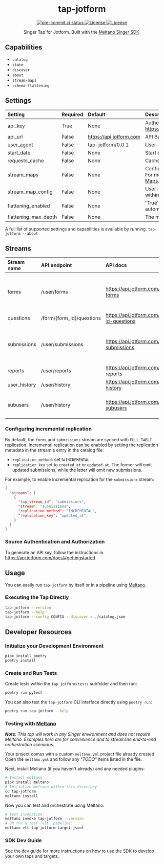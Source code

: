 <div align="center">

# tap-jotform

<div>
  <a href="https://results.pre-commit.ci/latest/github/edgarrmondragon/tap-jotform/main">
    <img alt="pre-commit.ci status" src="https://results.pre-commit.ci/badge/github/edgarrmondragon/tap-jotform/main.svg"/>
  </a>
  <a href="https://github.com/edgarrmondragon/tap-jotform/blob/main/LICENSE">
    <img alt="License" src="https://img.shields.io/github/license/edgarrmondragon/tap-jotform"/>
  </a>
  <a href="https://pypi.org/p/tap-jotform">
    <img alt="License" src="https://img.shields.io/pypi/pyversions/tap-jotform"/>
  </a>
</div>

Singer Tap for Jotform. Built with the [Meltano Singer SDK](https://sdk.meltano.com).

</div>

## Capabilities

* `catalog`
* `state`
* `discover`
* `about`
* `stream-maps`
* `schema-flattening`

## Settings

| Setting              | Required | Default                 | Description                                                                                                                                 |
| :------------------- | :------- | :---------------------- | :------------------------------------------------------------------------------------------------------------------------------------------ |
| api_key              | True     | None                    | Authentication key. See https://api.jotform.com/docs/#authentication                                                                        |
| api_url              | False    | https://api.jotform.com | API Base URL                                                                                                                                |
| user_agent           | False    | tap-jotform/0.0.1       | User-Agent header                                                                                                                           |
| start_date           | False    | None                    | Start date for data collection                                                                                                              |
| requests_cache       | False    | None                    | Cache configuration for HTTP requests                                                                                                       |
| stream_maps          | False    | None                    | Config object for stream maps capability. For more information check out [Stream Maps](https://sdk.meltano.com/en/latest/stream_maps.html). |
| stream_map_config    | False    | None                    | User-defined config values to be used within map expressions.                                                                               |
| flattening_enabled   | False    | None                    | 'True' to enable schema flattening and automatically expand nested properties.                                                              |
| flattening_max_depth | False    | None                    | The max depth to flatten schemas.                                                                                                           |

A full list of supported settings and capabilities is available by running: `tap-jotform --about`

## Streams

| Stream name  | API endpoint              | API docs                                        | Notes                                                                                                  |
| :----------- | :------------------------ | :---------------------------------------------- | :----------------------------------------------------------------------------------------------------- |
| forms        | /user/forms               | https://api.jotform.com/docs/#user-forms        | Replication for this stream is opt-in. See instructions [below](#configuring-incremental-replication). |
| questions    | /form/{form_id}/questions | https://api.jotform.com/docs/#form-id-questions |                                                                                                        |
| submissions  | /user/submissions         | https://api.jotform.com/docs/#user-submissions  | Replication for this stream is opt-in. See instructions [below](#configuring-incremental-replication). |
| reports      | /user/reports             | https://api.jotform.com/docs/#user-reports      |                                                                                                        |
| user_history | /user/history             | https://api.jotform.com/docs/#user-history      |                                                                                                        |
| subusers     | /user/history             | https://api.jotform.com/docs/#user-subusers     | Requires an Enterprise account                                                                         |


### Configuring incremental replication

By default, the `forms` and `submissions` stream are synced with `FULL_TABLE` replication. Incremental replication can be enabled by setting the replication metadata in the stream's entry in the catalog file:

* `replication_method`: set to`INCREMENTAL`
* `replication_key` set to `created_at` or `updated_at`. The former will omit updated submissions, while the latter will omit new submissions.

For example, to enable incremental replication for the `submissions` stream:

```json
{
  "streams": [
    {
      "tap_stream_id": "submissions",
      "stream": "submissions",
      "replication_method": "INCREMENTAL",
      "replication_key": "updated_at",
    }
  ]
}
```

### Source Authentication and Authorization

To generate an API key, follow the instructions in https://api.jotform.com/docs/#gettingstarted.

## Usage

You can easily run `tap-jotform` by itself or in a pipeline using [Meltano](https://meltano.com/).

### Executing the Tap Directly

```bash
tap-jotform --version
tap-jotform --help
tap-jotform --config CONFIG --discover > ./catalog.json
```

## Developer Resources

### Initialize your Development Environment

```bash
pipx install poetry
poetry install
```

### Create and Run Tests

Create tests within the `tap_jotform/tests` subfolder and
  then run:

```bash
poetry run pytest
```

You can also test the `tap-jotform` CLI interface directly using `poetry run`:

```bash
poetry run tap-jotform --help
```

### Testing with [Meltano](https://www.meltano.com)

_**Note:** This tap will work in any Singer environment and does not require Meltano.
Examples here are for convenience and to streamline end-to-end orchestration scenarios._

Your project comes with a custom `meltano.yml` project file already created. Open the `meltano.yml` and follow any _"TODO"_ items listed in
the file.

Next, install Meltano (if you haven't already) and any needed plugins:

```bash
# Install meltano
pipx install meltano
# Initialize meltano within this directory
cd tap-jotform
meltano install
```

Now you can test and orchestrate using Meltano:

```bash
# Test invocation:
meltano invoke tap-jotform --version
# OR run a test `elt` pipeline:
meltano elt tap-jotform target-jsonl
```

### SDK Dev Guide

See the [dev guide](https://sdk.meltano.com/en/latest/dev_guide.html) for more instructions on how to use the SDK to
develop your own taps and targets.
